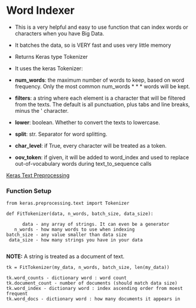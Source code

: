 # Word Indexer

* This is a very helpful and easy to use function that can index words or characters when you have Big Data.
* It batches the data, so is VERY fast and uses very little memory
* Returns Keras type Tokenizer
* It uses the keras Tokenizer: 

 * **num_words**: the maximum number of words to keep, based on word frequency. Only the most common num_words *  * * words will be kept.
 * **filters**: a string where each element is a character that will be filtered from the texts. The default is all punctuation, plus tabs and line breaks, minus the ' character.
 * **lower**: boolean. Whether to convert the texts to lowercase.
 * **split**: str. Separator for word splitting.
 * **char_level**: if True, every character will be treated as a token.
 * **oov_token**: if given, it will be added to word_index and used to replace out-of-vocabulary words during text_to_sequence calls


[Keras Text Preprocessing](https://keras.io/preprocessing/text/)


### Function Setup

```
from keras.preprocessing.text import Tokenizer

def FitTokenizer(data, n_words, batch_size, data_size):

      data - any array of strings. It can even be a generator
   n_words - how many words to use when indexing
batch_size - any value smaller than data size 
 data_size - how many strings you have in your data
 
```
**NOTE:** A string is treated as a document of text.
 

```
tk = FitTokenizer(my_data, n_words, batch_size, len(my_data))

tk.word_counts - dictionary word : word count
tk.document_count - number of documents (should match data size)
tk.word_index - dictionary word : index ascending order from moest frequent
tk.word_docs - dictionary word : how many documents it appears in
```
